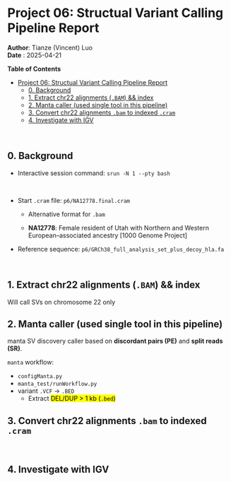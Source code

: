 # Project 06: Structual Variant Calling Pipeline Report

__Author__: Tianze (Vincent) Luo <br>
__Date__  : 2025-04-21 <br>

__Table of Contents__
- [Project 06: Structual Variant Calling Pipeline Report](#project-06-structual-variant-calling-pipeline-report)
  - [0. Background](#0-background)
  - [1. Extract chr22 alignments (`.BAM`) \&\& index](#1-extract-chr22-alignments-bam--index)
  - [2. Manta caller (used single tool in this pipeline)](#2-manta-caller-used-single-tool-in-this-pipeline)
  - [3. Convert chr22 alignments `.bam` to indexed `.cram`](#3-convert-chr22-alignments-bam-to-indexed-cram)
  - [4. Investigate with IGV](#4-investigate-with-igv)


<br>

## 0. Background

- Interactive session command: `srun -N 1 --pty bash`

<br>

- Start `.cram` file: `p6/NA12778.final.cram`
  
  - Alternative format for `.bam`
  
  - __NA12778__: Female resident of Utah with Northern and Western European–associated ancestry [1000 Genome Project]

- Reference sequence: `p6/GRCh38_full_analysis_set_plus_decoy_hla.fa`

<br>


## 1. Extract chr22 alignments (`.BAM`) && index

Will call SVs on chromosome 22 only


## 2. Manta caller (used single tool in this pipeline)

manta SV discovery caller based on __discordant pairs (PE)__ and __split reads (SR)__.

`manta` workflow:
- `configManta.py`
- `manta_test/runWorkflow.py`
- variant `.VCF` -> `.BED`
  - Extract <mark>DEL/DUP > 1 kb<mark> (`.bed`)


## 3. Convert chr22 alignments `.bam` to indexed `.cram`

<br>

## 4. Investigate with IGV